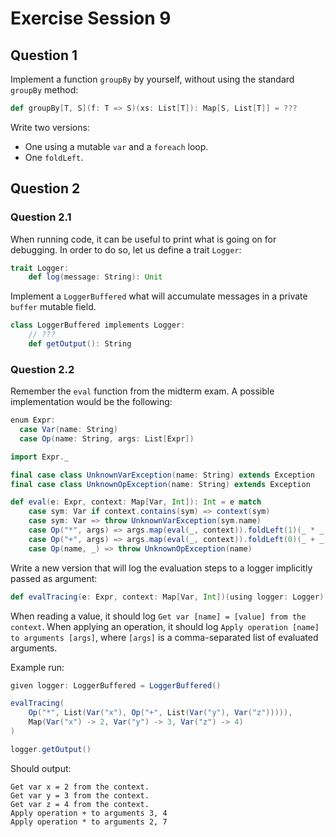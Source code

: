 # Exercise Session 9

## Question 1

Implement a function `groupBy` by yourself, without using the standard `groupBy` method:

```scala
def groupBy[T, S](f: T => S)(xs: List[T]): Map[S, List[T]] = ???
```

Write two versions:

- One using a mutable `var` and a `foreach` loop.
- One `foldLeft`.

## Question 2

### Question 2.1

When running code, it can be useful to print what is going on for debugging. In order to do so, let us define a trait `Logger`:

```scala
trait Logger:
    def log(message: String): Unit
```

Implement a `LoggerBuffered` what will accumulate messages in a private `buffer` mutable field.

```scala
class LoggerBuffered implements Logger:
    // ???
    def getOutput(): String
```

### Question 2.2

Remember the `eval` function from the midterm exam. A possible implementation would be the following:

```scala
enum Expr:
  case Var(name: String)
  case Op(name: String, args: List[Expr])

import Expr._

final case class UnknownVarException(name: String) extends Exception
final case class UnknownOpException(name: String) extends Exception

def eval(e: Expr, context: Map[Var, Int]): Int = e match 
    case sym: Var if context.contains(sym) => context(sym)
    case sym: Var => throw UnknownVarException(sym.name)
    case Op("*", args) => args.map(eval(_, context)).foldLeft(1)(_ * _)
    case Op("+", args) => args.map(eval(_, context)).foldLeft(0)(_ + _)
    case Op(name, _) => throw UnknownOpException(name)
```

Write a new version that will log the evaluation steps to a logger implicitly passed as argument:


```scala
def evalTracing(e: Expr, context: Map[Var, Int])(using logger: Logger): Int
```

When reading a value, it should log `Get var [name] = [value] from the context`. When applying an operation, it should log `Apply operation [name] to arguments [args]`, where `[args]` is a comma-separated list of evaluated arguments.


Example run:

```scala
given logger: LoggerBuffered = LoggerBuffered()

evalTracing(
    Op("*", List(Var("x"), Op("+", List(Var("y"), Var("z"))))),
    Map(Var("x") -> 2, Var("y") -> 3, Var("z") -> 4)
)

logger.getOutput()
```

Should output:

```
Get var x = 2 from the context.
Get var y = 3 from the context.
Get var z = 4 from the context.
Apply operation + to arguments 3, 4
Apply operation * to arguments 2, 7
```
